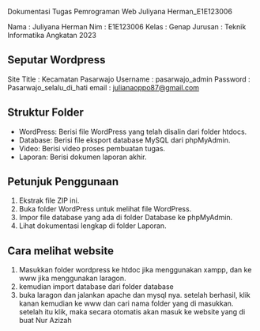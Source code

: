Dokumentasi Tugas Pemrograman Web Juliyana Herman_E1E123006

Nama : Juliyana Herman
Nim : E1E123006
Kelas : Genap
Jurusan : Teknik Informatika Angkatan 2023

## Seputar Wordpress

Site Title : Kecamatan Pasarwajo
Username : pasarwajo_admin
Password : Pasarwajo_selalu_di_hati
email : julianaoppo87@gmail.com

## Struktur Folder

- WordPress: Berisi file WordPress yang telah disalin dari folder htdocs.
- Database: Berisi file eksport database MySQL dari phpMyAdmin.
- Video: Berisi video proses pembuatan tugas.
- Laporan: Berisi dokumen laporan akhir.

## Petunjuk Penggunaan

1. Ekstrak file ZIP ini.
2. Buka folder WordPress untuk melihat file WordPress.
3. Impor file database yang ada di folder Database ke phpMyAdmin.
4. Lihat dokumentasi lengkap di folder Laporan.

## Cara melihat website

1. Masukkan folder wordpress ke htdoc jika menggunakan xampp, dan ke www jika menggunakan laragon.
2. kemudian import database dari folder database
3. buka laragon dan jalankan apache dan mysql nya. setelah berhasil, klik kanan kemudian ke www dan cari nama folder yang di masukkan. setelah itu klik, maka secara otomatis akan masuk ke website yang di buat Nur Azizah
